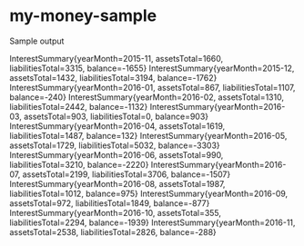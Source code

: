 # my-money-sample

Sample output


InterestSummary{yearMonth=2015-11, assetsTotal=1660, liabilitiesTotal=3315, balance=-1655}
InterestSummary{yearMonth=2015-12, assetsTotal=1432, liabilitiesTotal=3194, balance=-1762}
InterestSummary{yearMonth=2016-01, assetsTotal=867, liabilitiesTotal=1107, balance=-240}
InterestSummary{yearMonth=2016-02, assetsTotal=1310, liabilitiesTotal=2442, balance=-1132}
InterestSummary{yearMonth=2016-03, assetsTotal=903, liabilitiesTotal=0, balance=903}
InterestSummary{yearMonth=2016-04, assetsTotal=1619, liabilitiesTotal=1487, balance=132}
InterestSummary{yearMonth=2016-05, assetsTotal=1729, liabilitiesTotal=5032, balance=-3303}
InterestSummary{yearMonth=2016-06, assetsTotal=990, liabilitiesTotal=3210, balance=-2220}
InterestSummary{yearMonth=2016-07, assetsTotal=2199, liabilitiesTotal=3706, balance=-1507}
InterestSummary{yearMonth=2016-08, assetsTotal=1987, liabilitiesTotal=1012, balance=975}
InterestSummary{yearMonth=2016-09, assetsTotal=972, liabilitiesTotal=1849, balance=-877}
InterestSummary{yearMonth=2016-10, assetsTotal=355, liabilitiesTotal=2294, balance=-1939}
InterestSummary{yearMonth=2016-11, assetsTotal=2538, liabilitiesTotal=2826, balance=-288}
